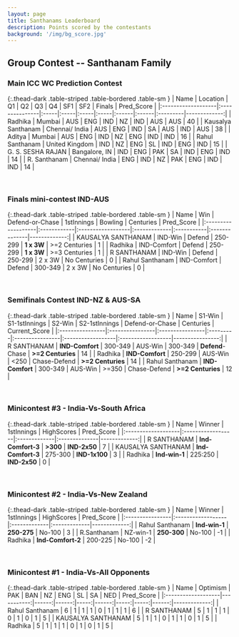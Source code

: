 ```yaml
---
layout: page
title: Santhanams Leaderboard
description: Points scored by the contestants
background: '/img/bg_score.jpg'
---
```


## Group Contest -- Santhanam Family


### Main ICC WC Prediction Contest


{:.thead-dark .table-striped .table-bordered .table-sm }
| Name               | Location       | Q1   | Q2   | Q3   | Q4   | SF1   | SF2   | Finals   |   Pred_Score |
|:-------------------|:---------------|:-----|:-----|:-----|:-----|:------|:------|:---------|-------------:|
| Radhika            | Mumbai         | AUS  | ENG  | IND  | NZ   | IND   | AUS   | AUS      |           40 |
| Kausalya Santhanam | Chennai/ India | AUS  | ENG  | IND  | SA   | AUS   | IND   | AUS      |           38 |
| Aditya             | Mumbai         | AUS  | ENG  | IND  | NZ   | ENG   | IND   | IND      |           16 |
| Rahul Santhanam    | United Kingdom | IND  | NZ   | ENG  | SL   | IND   | ENG   | IND      |           15 |
| G. S. SESHA RAJAN  | Bangalore, IN  | IND  | ENG  | PAK  | SA   | IND   | ENG   | IND      |           14 |
| R. Santhanam       | Chennai/ India | ENG  | IND  | NZ   | PAK  | ENG   | IND   | IND      |           14 |

 <br>

### Finals mini-contest IND-AUS


{:.thead-dark .table-striped .table-bordered .table-sm }
| Name               | Win         | Defend-or-Chase   | 1stInnings   | Bowling    | Centuries     |   Pred_Score |
|:-------------------|:------------|:------------------|:-------------|:-----------|:--------------|-------------:|
| KAUSALYA SANTHANAM | IND-Win     | Defend            | 250-299      | **1 x 3W** | >=2 Centuries |            1 |
| Radhika            | IND-Comfort | Defend            | 250-299      | **1 x 3W** | >=3 Centuries |            1 |
| R SANTHANAM        | IND-Win     | Defend            | 250-299      | 2 x 3W     | No Centuries  |            0 |
| Rahul Santhanam    | IND-Comfort | Defend            | 300-349      | 2 x 3W     | No Centuries  |            0 |

<br>

### Semifinals Contest IND-NZ & AUS-SA


{:.thead-dark .table-striped .table-bordered .table-sm }
| Name            | S1-Win          | S1-1stInnings   | S2-Win   | S2-1stInnings   | Defend-or-Chase   | Centuries         |   Current_Score |
|:----------------|:----------------|:----------------|:---------|:----------------|:------------------|:------------------|----------------:|
| R SANTHANAM     | **IND-Comfort** | 300-349         | AUS-Win  | 300-349         | **Defend**-Chase  | **>=2 Centuries** |              14 |
| Radhika         | **IND-Comfort** | 250-299         | AUS-Win  | <250            | Chase-Defend      | **>=2 Centuries** |              14 |
| Rahul Santhanam | **IND-Comfort** | 300-349         | AUS-Win  | >=350           | Chase-Defend      | **>=2 Centuries** |              12 |

<br>

### Minicontest #3 - India-Vs-South Africa


{:.thead-dark .table-striped .table-bordered .table-sm }
| Name               | Winner            | 1stInnings   | HighScores    |   Pred_Score |
|:-------------------|:------------------|:-------------|:--------------|-------------:|
| R SANTHANAM        | **Ind-Comfort-3** | **>300**     | **IND-2x50**  |            7 |
| KAUSALYA SANTHANAM | **Ind-Comfort-3** | 275-300      | **IND-1x100** |            3 |
| Radhika            | **Ind-win-1**     | 225:250      | **IND-2x50**  |            0 |

<br>

### Minicontest #2 - India-Vs-New Zealand


{:.thead-dark .table-striped .table-bordered .table-sm }
| Name            | Winner            | 1stInnings   | HighScores   |   Pred_Score |
|:----------------|:------------------|:-------------|:-------------|-------------:|
| Rahul Santhanam | **Ind-win-1**     | **250-275**  | No-100       |            3 |
| R.Santhanam     | NZ-win-1          | **250-300**  | No-100       |           -1 |
| Radhika         | **Ind-Comfort-2** | 200-225      | No-100       |           -2 |

<br>

### Minicontest #1 - India-Vs-All Opponents


{:.thead-dark .table-striped .table-bordered .table-sm }
| Name               |   Optimism |   PAK |   BAN |   NZ |   ENG |   SL |   SA |   NED |   Pred_Score |
|:-------------------|-----------:|------:|------:|-----:|------:|-----:|-----:|------:|-------------:|
| Rahul Santhanam    |          6 |     1 |     1 |    1 |     0 |    1 |    1 |     1 |            6 |
| R SANTHANAM        |          5 |     1 |     1 |    1 |     0 |    1 |    0 |     1 |            5 |
| KAUSALYA SANTHANAM |          5 |     1 |     1 |    0 |     1 |    1 |    0 |     1 |            5 |
| Radhika            |          5 |     1 |     1 |    1 |     0 |    1 |    0 |     1 |            5 |

<br>

